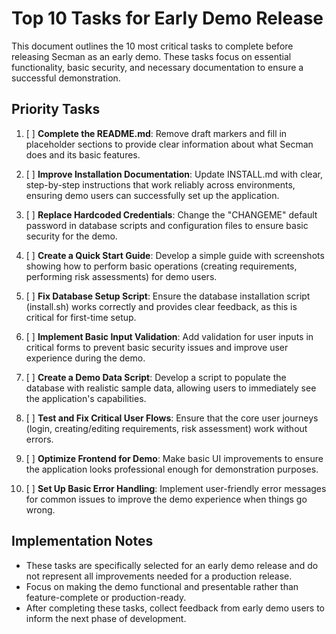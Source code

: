 # Top 10 Tasks for Early Demo Release

This document outlines the 10 most critical tasks to complete before releasing Secman as an early demo. These tasks focus on essential functionality, basic security, and necessary documentation to ensure a successful demonstration.

## Priority Tasks

1. [ ] **Complete the README.md**: Remove draft markers and fill in placeholder sections to provide clear information about what Secman does and its basic features.

2. [ ] **Improve Installation Documentation**: Update INSTALL.md with clear, step-by-step instructions that work reliably across environments, ensuring demo users can successfully set up the application.

3. [ ] **Replace Hardcoded Credentials**: Change the "CHANGEME" default password in database scripts and configuration files to ensure basic security for the demo.

4. [ ] **Create a Quick Start Guide**: Develop a simple guide with screenshots showing how to perform basic operations (creating requirements, performing risk assessments) for demo users.

5. [ ] **Fix Database Setup Script**: Ensure the database installation script (install.sh) works correctly and provides clear feedback, as this is critical for first-time setup.

6. [ ] **Implement Basic Input Validation**: Add validation for user inputs in critical forms to prevent basic security issues and improve user experience during the demo.

7. [ ] **Create a Demo Data Script**: Develop a script to populate the database with realistic sample data, allowing users to immediately see the application's capabilities.

8. [ ] **Test and Fix Critical User Flows**: Ensure that the core user journeys (login, creating/editing requirements, risk assessment) work without errors.

9. [ ] **Optimize Frontend for Demo**: Make basic UI improvements to ensure the application looks professional enough for demonstration purposes.

10. [ ] **Set Up Basic Error Handling**: Implement user-friendly error messages for common issues to improve the demo experience when things go wrong.

## Implementation Notes

- These tasks are specifically selected for an early demo release and do not represent all improvements needed for a production release.
- Focus on making the demo functional and presentable rather than feature-complete or production-ready.
- After completing these tasks, collect feedback from early demo users to inform the next phase of development.